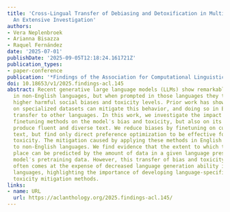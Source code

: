 ```yaml
---
title: 'Cross-Lingual Transfer of Debiasing and Detoxification in Multilingual LLMs:
  An Extensive Investigation'
authors:
- Vera Neplenbroek
- Arianna Bisazza
- Raquel Fernández
date: '2025-07-01'
publishDate: '2025-09-05T12:18:24.161721Z'
publication_types:
- paper-conference
publication: '*Findings of the Association for Computational Linguistics: ACL 2025*'
doi: 10.18653/v1/2025.findings-acl.145
abstract: Recent generative large language models (LLMs) show remarkable performance
  in non-English languages, but when prompted in those languages they tend to express
  higher harmful social biases and toxicity levels. Prior work has shown that finetuning
  on specialized datasets can mitigate this behavior, and doing so in English can
  transfer to other languages. In this work, we investigate the impact of different
  finetuning methods on the model′s bias and toxicity, but also on its ability to
  produce fluent and diverse text. We reduce biases by finetuning on curated non-harmful
  text, but find only direct preference optimization to be effective for mitigating
  toxicity. The mitigation caused by applying these methods in English also transfers
  to non-English languages. We find evidence that the extent to which transfer takes
  place can be predicted by the amount of data in a given language present in the
  model′s pretraining data. However, this transfer of bias and toxicity mitigation
  often comes at the expense of decreased language generation ability in non-English
  languages, highlighting the importance of developing language-specific bias and
  toxicity mitigation methods.
links:
- name: URL
  url: https://aclanthology.org/2025.findings-acl.145/
---
```

